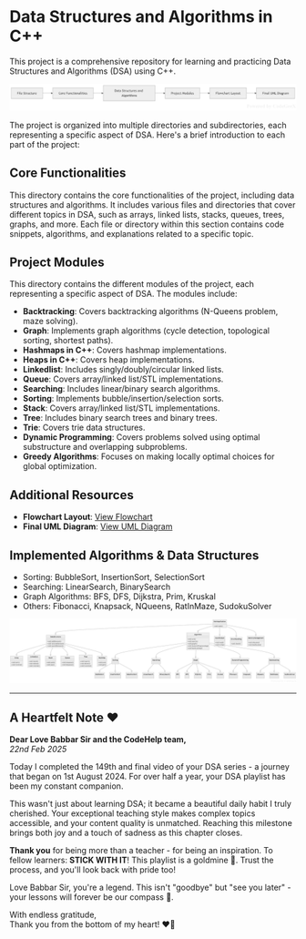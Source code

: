 # Data Structures and Algorithms in C++

This project is a comprehensive repository for learning and practicing Data Structures and Algorithms (DSA) using C++.

![Flowchart Layout](SANKET.png)

The project is organized into multiple directories and subdirectories, each representing a specific aspect of DSA. Here's a brief introduction to each part of the project:

## Core Functionalities
This directory contains the core functionalities of the project, including data structures and algorithms. It includes various files and directories that cover different topics in DSA, such as arrays, linked lists, stacks, queues, trees, graphs, and more. Each file or directory within this section contains code snippets, algorithms, and explanations related to a specific topic.

## Project Modules
This directory contains the different modules of the project, each representing a specific aspect of DSA. The modules include:

- **Backtracking**: Covers backtracking algorithms (N-Queens problem, maze solving).
- **Graph**: Implements graph algorithms (cycle detection, topological sorting, shortest paths).
- **Hashmaps in C++**: Covers hashmap implementations.
- **Heaps in C++**: Covers heap implementations.
- **Linkedlist**: Includes singly/doubly/circular linked lists.
- **Queue**: Covers array/linked list/STL implementations.
- **Searching**: Includes linear/binary search algorithms.
- **Sorting**: Implements bubble/insertion/selection sorts.
- **Stack**: Covers array/linked list/STL implementations.
- **Tree**: Includes binary search trees and binary trees.
- **Trie**: Covers trie data structures.
- **Dynamic Programming**: Covers problems solved using optimal substructure and overlapping subproblems.
- **Greedy Algorithms**: Focuses on making locally optimal choices for global optimization.

## Additional Resources
- **Flowchart Layout**: [View Flowchart](https://github.com/tahseen07/DSA-in-CPP/blob/master/Flowchart%20Layout/Flowchart%20Layout.png)
- **Final UML Diagram**: [View UML Diagram](https://github.com/tahseen07/DSA-in-CPP/blob/master/Final%20UML%20Diagram/Final%20UML%20Diagram.png)

## Implemented Algorithms & Data Structures
- Sorting: BubbleSort, InsertionSort, SelectionSort
- Searching: LinearSearch, BinarySearch
- Graph Algorithms: BFS, DFS, Dijkstra, Prim, Kruskal
- Others: Fibonacci, Knapsack, NQueens, RatInMaze, SudokuSolver

![Flowchart Layout](image.png)

---

## A Heartfelt Note ❤️

**Dear Love Babbar Sir and the CodeHelp team,**  
*22nd Feb 2025*

Today I completed the 149th and final video of your DSA series - a journey that began on 1st August 2024. For over half a year, your DSA playlist has been my constant companion.

This wasn't just about learning DSA; it became a beautiful daily habit I truly cherished. Your exceptional teaching style makes complex topics accessible, and your content quality is unmatched. Reaching this milestone brings both joy and a touch of sadness as this chapter closes.

**Thank you** for being more than a teacher - for being an inspiration. To fellow learners: **STICK WITH IT**! This playlist is a goldmine 🌟. Trust the process, and you'll look back with pride too!

Love Babbar Sir, you're a legend. This isn't "goodbye" but "see you later" - your lessons will forever be our compass 🧭.

With endless gratitude,  
Thank you from the bottom of my heart! ❤️🙏
